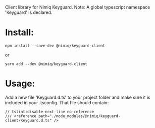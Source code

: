 Client library for Nimiq Keyguard.
Note: A global typescript namespace 'Keyguard' is declared.

# Install:
````
npm install --save-dev @nimiq/keyguard-client
````
or
````
yarn add --dev @nimiq/keyguard-client
````

# Usage:
Add a new file 'Keyguard.d.ts' to your project folder and make sure it is included in your .tsconfig. That file
should contain:
````
// tslint:disable-next-line no-reference
/// <reference path="./node_modules/@nimiq/keyguard-client/Keyguard.d.ts" />

````
